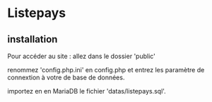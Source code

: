 # Listepays

## installation 

Pour accéder au site : allez dans le dossier 'public'

renommez 'config.php.ini' en config.php et entrez les paramètre de connextion à votre de base de données. 

importez en en MariaDB le fichier 'datas/listepays.sql'. 